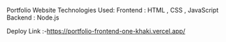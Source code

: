Portfolio Website 
Technologies Used:
Frontend : HTML , CSS , JavaScript
Backend : Node.js

Deploy Link :-https://portfolio-frontend-one-khaki.vercel.app/
